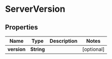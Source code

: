 # ServerVersion

## Properties
Name | Type | Description | Notes
------------ | ------------- | ------------- | -------------
**version** | **String** |  |  [optional]
